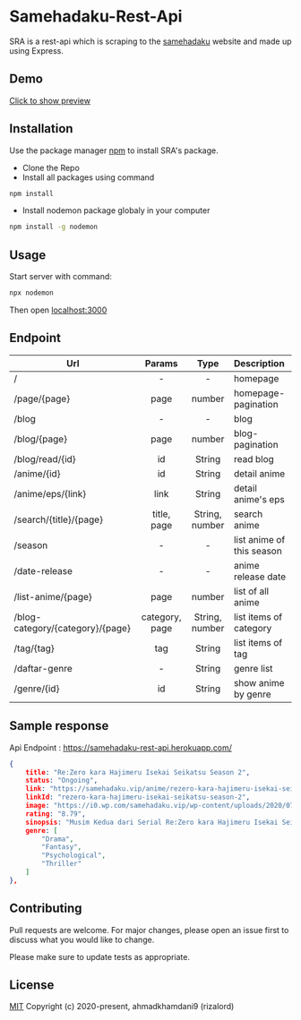 # Samehadaku-Rest-Api

SRA is a rest-api which is scraping to the [samehadaku](https://samehadaku.vip) website and made up using Express.

## Demo
[Click to show preview](https://samehadaku-rest-api.herokuapp.com/)

## Installation

Use the package manager [npm](https://npmjs.com/) to install SRA's package.

* Clone the Repo
* Install all packages using command
```bash
npm install
```
* Install nodemon package globaly in your computer
```bash
npm install -g nodemon
```

## Usage

Start server with command:
```bash
npx nodemon
```
Then open [localhost:3000](http://localhost:3000/)

## Endpoint

| Url        | Params           | Type | Description |
| ------------- |:-------------:| :-----:|  :-----|
| /      | - | - | homepage  
| /page/{page}    | page     |  number | homepage-pagination |
| /blog   | -     |  - | blog |
| /blog/{page}   | page     |  number | blog-pagination |
| /blog/read/{id}   | id     |  String | read blog |
| /anime/{id}   | id     |  String | detail anime |
| /anime/eps/{link}   | link     |  String | detail anime's eps |
| /search/{title}/{page}   | title, page     |  String, number | search anime |
| /season | -     |  - |list anime of this season|
| /date-release | -     |  - | anime release date |
| /list-anime/{page} | page     |  number | list of all anime |
| /blog-category/{category}/{page} | category, page     |  String, number | list items of category |
| /tag/{tag} | tag   |  String | list items of tag |
| /daftar-genre | -   |  String | genre list |
| /genre/{id} | id   |  String | show anime by genre |


## Sample response

Api Endpoint : https://samehadaku-rest-api.herokuapp.com/
```json
{
    title: "Re:Zero kara Hajimeru Isekai Seikatsu Season 2",
    status: "Ongoing",
    link: "https://samehadaku.vip/anime/rezero-kara-hajimeru-isekai-seikatsu-season-2/",
    linkId: "rezero-kara-hajimeru-isekai-seikatsu-season-2",
    image: "https://i0.wp.com/samehadaku.vip/wp-content/uploads/2020/07/108005.jpg?quality=90&resize=150,210",
    rating: "8.79",
    sinopsis: "Musim Kedua dari Serial Re:Zero kara Hajimeru Isekai Seikatsu.",
    genre: [
        "Drama",
        "Fantasy",
        "Psychological",
        "Thriller"
    ]
},
```

## Contributing
Pull requests are welcome. For major changes, please open an issue first to discuss what you would like to change.

Please make sure to update tests as appropriate.

## License
[MIT](https://choosealicense.com/licenses/mit/)
Copyright (c) 2020-present, ahmadkhamdani9 (rizalord)
